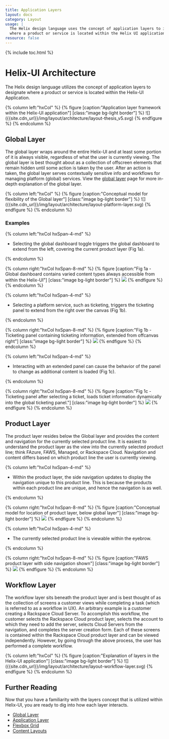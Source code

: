 ```yaml
---
title: Application Layers
layout: docs
category: Layout
usage: |
  The Helix design language uses the concept of application layers to identify
  where a product or service is located within the Helix UI application.
resource: false
---
```


{% include toc.html %}

# Helix-UI Architecture

The Helix design language utilizes the concept of application layers to
designate where a product or service is located within the Helix-UI
Application.

<div class="hxRow"  markdown="1">
{% column left:"hxCol" %}
{% figure [caption:"Application layer framework within the Helix-UI application"] [class:"image bg-light border"] %}
![]({{site.cdn_url}}/img/layout/architecture/layout-thesis_v5.svg)
{% endfigure %}
{% endcolumn %}
</div>

## Global Layer

The global layer wraps around the entire Helix-UI and at least some portion of
it is always visible, regardless of what the user is currently viewing. The
global layer is best thought about as a collection of offscreen elements that
remain hidden until some action is taken by the user. After an action is
taken, the global layer serves contextually sensitive info and workflows
for managing platform (global) services. View the
[global layer](/layout/global-layer) page for more in-depth explanation of the
global layer.

<div class="hxRow"  markdown="1">
{% column left:"hxCol" %}
{% figure [caption:"Conceptual model for flexibility of the Global layer"] [class:"image bg-light border"] %}
![]({{site.cdn_url}}/img/layout/architecture/layout-platform-layer.svg)
{% endfigure %}
{% endcolumn %}
</div>

### Examples

<div class="hxRow"  markdown="1">
{% column left:"hxCol hxSpan-4-md" %}

-   Selecting the global dashboard toggle triggers the global dashboard to
    extend from the left, covering the current product layer (Fig 1a).

{% endcolumn %}

{% column right:"hxCol hxSpan-8-md" %}
{% figure [caption:"Fig 1a - Global dashboard contains varied content types always accessible from within the Helix-UI"] [class:"image bg-light border"] %}
![]({{site.cdn_url}}/img/layout/architecture/globaldash.png)
{% endfigure %}
{% endcolumn %}
</div>

<div class="hxRow"  markdown="1">
{% column left:"hxCol hxSpan-4-md" %}

-   Selecting a platform service, such as ticketing, triggers the ticketing
    panel to extend from the right over the canvas (Fig 1b).

{% endcolumn %}

{% column right:"hxCol hxSpan-8-md" %}
{% figure [caption:"Fig 1b - Ticketing panel containing ticketing information, extended from offcanvas right"] [class:"image bg-light border"] %}
![]({{site.cdn_url}}/img/layout/architecture/global-ticketing.svg)
{% endfigure %}
{% endcolumn %}
</div>

<div class="hxRow"  markdown="1">
{% column left:"hxCol hxSpan-4-md" %}

-   Interacting with an extended panel can cause the behavior of the panel to
    change as additional content is loaded (Fig 1c).

{% endcolumn %}

{% column right:"hxCol hxSpan-8-md" %}
{% figure [caption:"Fig 1c - Ticketing panel after selecting a ticket, loads ticket information dynamically into the global ticketing panel."] [class:"image bg-light border"] %}
![]({{site.cdn_url}}/img/layout/architecture/global-ticketing-extended.svg)
{% endfigure %}
{% endcolumn %}
</div>

## Product Layer

The product layer resides below the Global layer and provides the content and
navigation for the currently selected product line. It is easiest to understand
the product layer as the view into the currently selected product line; think
FAzure, FAWS, Managed, or Rackspace Cloud. Navigation and content differs
based on which product line the user is currently viewing.

<div class="hxRow"  markdown="1">
{% column left:"hxCol hxSpan-4-md" %}

-   Within the product layer, the side navigation updates to display the
    navigation unique to this product line. This is because the products within
    each product line are unique, and hence the navigation is as well.

{% endcolumn %}

{% column right:"hxCol hxSpan-8-md" %}
{% figure [caption:"Conceptual model for location of product layer, below global layer"] [class:"image bg-light border"] %}
![]({{site.cdn_url}}/img/layout/architecture/layout-product-layer.svg)
{% endfigure %}
{% endcolumn %}
</div>

<div class="hxRow"  markdown="1">
{% column left:"hxCol hxSpan-4-md" %}

-   The currently selected product line is viewable within the eyebrow.

{% endcolumn %}

{% column right:"hxCol hxSpan-8-md" %}
{% figure [caption:"FAWS product layer with side navigation shown"] [class:"image bg-light border"] %}
![]({{site.cdn_url}}/img/layout/architecture/product-faws.svg)
{% endfigure %}
{% endcolumn %}
</div>

## Workflow Layer

The workflow layer sits beneath the product layer and is best thought of as the
collection of screens a customer views while completing a task (which is
referred to as a workflow in UX). An arbitrary example is a customer
creating a Rackspace Cloud Server. To accomplish this workflow, the customer
selects the Rackspace Cloud product layer, selects the account to which they
need to add the server, selects Cloud Servers from the navigation, and
completes the server creation form. Each of these screens is contained within
the Rackspace Cloud product layer and can be viewed independently. However, by
going through the above process, the user has performed a complete workflow.

<div class="hxRow"  markdown="1">
{% column left:"hxCol" %}
{% figure [caption:"Explanation of layers in the Helix-UI application"] [class:"image bg-light border"] %}
![]({{site.cdn_url}}/img/layout/architecture/layout-workflow-layer.svg)
{% endfigure %}
{% endcolumn %}
</div>

## Further Reading

Now that you have a familiarity with the layers concept that is utilized within
Helix-UI, you are ready to dig into how each layer interacts.

- [Global Layer](/layout/global-layer)
- [Application Layer](/layout/app-layer)
- [Flexbox Grid](/layout/grid)
- [Content Layouts](/layout/content-layouts)
